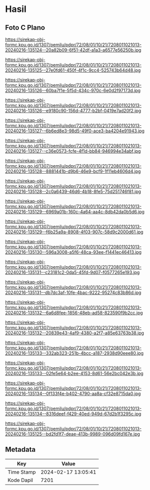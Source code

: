 # Hasil

## Foto C Plano

https://sirekap-obj-formc.kpu.go.id/1307/pemilu/pdpr/72/08/01/10/21/7208011021013-20240216-135124--20a82b09-6f51-42df-a1a3-a6577e56250b.jpg

https://sirekap-obj-formc.kpu.go.id/1307/pemilu/pdpr/72/08/01/10/21/7208011021013-20240216-135125--27e0fd61-450f-4f1c-9cc4-525743b64d48.jpg

https://sirekap-obj-formc.kpu.go.id/1307/pemilu/pdpr/72/08/01/10/21/7208011021013-20240216-135126--60ba7f1e-5f5d-434c-970c-6e0d2f97173d.jpg

https://sirekap-obj-formc.kpu.go.id/1307/pemilu/pdpr/72/08/01/10/21/7208011021013-20240216-135126--e9180c90-156d-4777-b2bf-0419e7ad20f2.jpg

https://sirekap-obj-formc.kpu.go.id/1307/pemilu/pdpr/72/08/01/10/21/7208011021013-20240216-135127--6b6ed8e3-98d5-49f0-ace3-ba4204e91943.jpg

https://sirekap-obj-formc.kpu.go.id/1307/pemilu/pdpr/72/08/01/10/21/7208011021013-20240216-135127--c36e0573-fcfe-4f1d-bb84-946994e34abf.jpg

https://sirekap-obj-formc.kpu.go.id/1307/pemilu/pdpr/72/08/01/10/21/7208011021013-20240216-135128--8881441b-d9b6-46e9-bcf9-1f11eb4606d4.jpg

https://sirekap-obj-formc.kpu.go.id/1307/pemilu/pdpr/72/08/01/10/21/7208011021013-20240216-135128--2c0a6439-46d6-4b18-8fe5-75d251746f81.jpg

https://sirekap-obj-formc.kpu.go.id/1307/pemilu/pdpr/72/08/01/10/21/7208011021013-20240216-135129--6969a01b-160c-4a64-aa4c-8db42da0b5d6.jpg

https://sirekap-obj-formc.kpu.go.id/1307/pemilu/pdpr/72/08/01/10/21/7208011021013-20240216-135129--f6b25a9a-8908-4f03-907c-58d9c2000d61.jpg

https://sirekap-obj-formc.kpu.go.id/1307/pemilu/pdpr/72/08/01/10/21/7208011021013-20240216-135130--596a3008-a5f6-48ca-93ee-f1441ec46413.jpg

https://sirekap-obj-formc.kpu.go.id/1307/pemilu/pdpr/72/08/01/10/21/7208011021013-20240216-135131--c23181c2-0da5-45fd-9d07-f0577265e193.jpg

https://sirekap-obj-formc.kpu.go.id/1307/pemilu/pdpr/72/08/01/10/21/7208011021013-20240216-135131--db7dc3af-10fe-4bac-9222-95274c83b86d.jpg

https://sirekap-obj-formc.kpu.go.id/1307/pemilu/pdpr/72/08/01/10/21/7208011021013-20240216-135132--6a6d8fee-1856-48eb-ad58-823590f9b2cc.jpg

https://sirekap-obj-formc.kpu.go.id/1307/pemilu/pdpr/72/08/01/10/21/7208011021013-20240216-135132--20839e43-4af9-4380-a2f7-a85e63763b38.jpg

https://sirekap-obj-formc.kpu.go.id/1307/pemilu/pdpr/72/08/01/10/21/7208011021013-20240216-135133--332ab323-251b-4bcc-a187-2938d90eee80.jpg

https://sirekap-obj-formc.kpu.go.id/1307/pemilu/pdpr/72/08/01/10/21/7208011021013-20240216-135133--02fe5e64-b2ee-4153-8d61-56e2bc042e3b.jpg

https://sirekap-obj-formc.kpu.go.id/1307/pemilu/pdpr/72/08/01/10/21/7208011021013-20240216-135134--0f133f4e-b402-4790-aa8a-cf32e8715da0.jpg

https://sirekap-obj-formc.kpu.go.id/1307/pemilu/pdpr/72/08/01/10/21/7208011021013-20240216-135134--8316deef-f429-40ed-949d-67d2b1f3295c.jpg

https://sirekap-obj-formc.kpu.go.id/1307/pemilu/pdpr/72/08/01/10/21/7208011021013-20240216-135125--bd2fd1f7-deae-413b-9989-096d09fd167e.jpg


## Metadata

| Key        | Value               |
| ---------- | ------------------- |
| Time Stamp | 2024-02-17 13:05:41 |
| Kode Dapil | 7201                |



